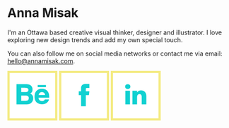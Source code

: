 # Anna Misak

I'm an Ottawa based creative visual thinker, designer and illustrator. I love exploring new design trends and add my own special touch.

You can also follow me on social media networks or contact me via email: [hello@annamisak.com](hello@annamisak.com).

[![Behance](images/behance.png)](https://behance.com)
[![Facebook](images/facebook.png)](https://facebook.com)
[![Linkedin](images/linkedin.png)](https://ca.linkedin.com/in/annamisak)
